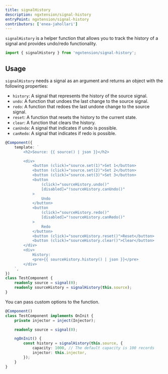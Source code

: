 ```yaml
---
title: signalHistory
description: ngxtension/signal-history
entryPoint: ngxtension/signal-history
contributors: ['enea-jahollari']
---
```


`signalHistory` is a helper function that allows you to track the history of a signal and provides undo/redo functionality.

```ts
import { signalHistory } from 'ngxtension/signal-history';
```

## Usage

`signalHistory` needs a signal as an argument and returns an object with the following properties:

- `history`: A signal that represents the history of the source signal.
- `undo`: A function that undoes the last change to the source signal.
- `redo`: A function that redoes the last undone change to the source signal.
- `reset`: A function that resets the history to the current state.
- `clear`: A function that clears the history.
- `canUndo`: A signal that indicates if undo is possible.
- `canRedo`: A signal that indicates if redo is possible.

```ts
@Component({
	template: `
		<h2>Source: {{ source() | json }}</h2>

		<div>
			<button (click)="source.set(1)">Set 1</button>
			<button (click)="source.set(2)">Set 2</button>
			<button (click)="source.set(3)">Set 3</button>
			<button
				(click)="sourceHistory.undo()"
				[disabled]="!sourceHistory.canUndo()"
			>
				Undo
			</button>
			<button
				(click)="sourceHistory.redo()"
				[disabled]="!sourceHistory.canRedo()"
			>
				Redo
			</button>
			<button (click)="sourceHistory.reset()">Reset</button>
			<button (click)="sourceHistory.clear()">Clear</button>
		</div>
		<div>
			History:
			<pre>{{ sourceHistory.history() | json }}</pre>
		</div>
	`,
})
class TestComponent {
	readonly source = signal(0);
	readonly sourceHistory = signalHistory(this.source);
}
```

You can pass custom options to the function.

```ts
@Component()
class TestComponent implements OnInit {
	private injector = inject(Injector);

	readonly source = signal(0);

	ngOnInit() {
		const history = signalHistory(this.source, {
			capacity: 1000, // The default capacity is 100 records
			injector: this.injector,
		});
	}
}
```
